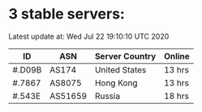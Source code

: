 # 3 stable servers:

Latest update at: Wed Jul 22 19:10:10 UTC 2020

| ID | ASN | Server Country | Online |
| -- | --- | -------------- | ------ |
| #.D09B | AS174 | United States | 13 hrs |
| #.7867 | AS8075 | Hong Kong | 13 hrs |
| #.543E | AS51659 | Russia | 18 hrs |

